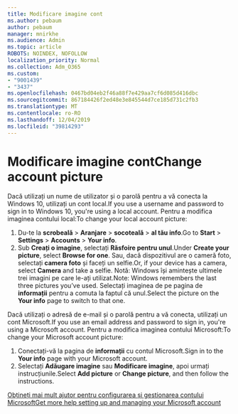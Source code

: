 ```yaml
---
title: Modificare imagine cont
ms.author: pebaum
author: pebaum
manager: mnirkhe
ms.audience: Admin
ms.topic: article
ROBOTS: NOINDEX, NOFOLLOW
localization_priority: Normal
ms.collection: Adm_O365
ms.custom:
- "9001439"
- "3437"
ms.openlocfilehash: 0467bd04eb2f46a88f7e429aa7cf6d085d416dbc
ms.sourcegitcommit: 867184426f2ed48e3e845544d7ce185d731c2fb3
ms.translationtype: MT
ms.contentlocale: ro-RO
ms.lasthandoff: 12/04/2019
ms.locfileid: "39814293"
---
```

# <a name="change-account-picture"></a><span data-ttu-id="4e7a8-102">Modificare imagine cont</span><span class="sxs-lookup"><span data-stu-id="4e7a8-102">Change account picture</span></span>

<span data-ttu-id="4e7a8-103">Dacă utilizați un nume de utilizator și o parolă pentru a vă conecta la Windows 10, utilizați un cont local.</span><span class="sxs-lookup"><span data-stu-id="4e7a8-103">If you use a username and password to sign in to Windows 10, you're using a local account.</span></span> <span data-ttu-id="4e7a8-104">Pentru a modifica imaginea contului local:</span><span class="sxs-lookup"><span data-stu-id="4e7a8-104">To change your local account picture:</span></span>

1. <span data-ttu-id="4e7a8-105">Du-te la **scrobeală** > **Aranjare** > **socoteală** > **al tău info**.</span><span class="sxs-lookup"><span data-stu-id="4e7a8-105">Go to **Start** > **Settings** > **Accounts** > **Your info**.</span></span>
2. <span data-ttu-id="4e7a8-106">Sub **Creați o imagine**, selectați **Răsfoire pentru unul**.</span><span class="sxs-lookup"><span data-stu-id="4e7a8-106">Under **Create your picture**, select **Browse for one**.</span></span> <span data-ttu-id="4e7a8-107">Sau, dacă dispozitivul are o cameră foto, selectați **camera foto** și faceți un selfie.</span><span class="sxs-lookup"><span data-stu-id="4e7a8-107">Or, if your device has a camera, select **Camera** and take a selfie.</span></span> 
    <span data-ttu-id="4e7a8-108">Notă: Windows își amintește ultimele trei imagini pe care le-ați utilizat.</span><span class="sxs-lookup"><span data-stu-id="4e7a8-108">Note: Windows remembers the last three pictures you’ve used.</span></span> <span data-ttu-id="4e7a8-109">Selectați imaginea de pe pagina de **informații** pentru a comuta la faptul că unul.</span><span class="sxs-lookup"><span data-stu-id="4e7a8-109">Select the picture on the **Your info** page to switch to that one.</span></span>

<span data-ttu-id="4e7a8-110">Dacă utilizați o adresă de e-mail și o parolă pentru a vă conecta, utilizați un cont Microsoft.</span><span class="sxs-lookup"><span data-stu-id="4e7a8-110">If you use an email address and password to sign in, you're using a Microsoft account.</span></span> <span data-ttu-id="4e7a8-111">Pentru a modifica imaginea contului Microsoft:</span><span class="sxs-lookup"><span data-stu-id="4e7a8-111">To change your Microsoft account picture:</span></span>

1. <span data-ttu-id="4e7a8-112">Conectați-vă la pagina de **informații** cu contul Microsoft.</span><span class="sxs-lookup"><span data-stu-id="4e7a8-112">Sign in to the **Your info** page with your Microsoft account.</span></span>
2. <span data-ttu-id="4e7a8-113">Selectați **Adăugare imagine** sau **Modificare imagine**, apoi urmați instrucțiunile.</span><span class="sxs-lookup"><span data-stu-id="4e7a8-113">Select **Add picture** or **Change picture**, and then follow the instructions.</span></span>

[<span data-ttu-id="4e7a8-114">Obțineți mai mult ajutor pentru configurarea și gestionarea contului Microsoft</span><span class="sxs-lookup"><span data-stu-id="4e7a8-114">Get more help setting up and managing your Microsoft account</span></span>](https://support.microsoft.com/products/microsoft-account?category=manage-account)
